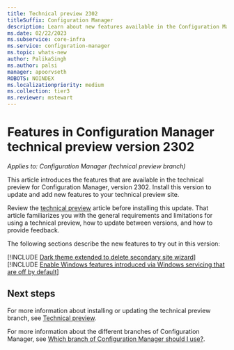 ```yaml
---
title: Technical preview 2302
titleSuffix: Configuration Manager
description: Learn about new features available in the Configuration Manager technical preview branch version 2302.
ms.date: 02/22/2023
ms.subservice: core-infra
ms.service: configuration-manager
ms.topic: whats-new
author: PalikaSingh
ms.author: palsi
manager: apoorvseth
ROBOTS: NOINDEX
ms.localizationpriority: medium
ms.collection: tier3
ms.reviewer: mstewart
---
```


# Features in Configuration Manager technical preview version 2302

*Applies to: Configuration Manager (technical preview branch)*

This article introduces the features that are available in the technical preview for Configuration Manager, version 2302. Install this version to update and add new features to your technical preview site.<!-- baseline only statement: When you install a new technical preview site, this release is also available as a baseline version.-->

Review the [technical preview](../technical-preview.md) article before installing this update. That article familiarizes you with the general requirements and limitations for using a technical preview, how to update between versions, and how to provide feedback.

The following sections describe the new features to try out in this version:

<!-- [!INCLUDE [Example feature name](includes/2201/1234567.md)] -->

[!INCLUDE [Dark theme extended to delete secondary site wizard](includes/2302/15942599.md)]
[!INCLUDE [Enable Windows features introduced via Windows servicing that are off by default](includes/2302/16834520.md)]

<!--## General known issues-->
<!--16822959-->
<!--Update to the default value of supersedence age in months for software updates.-->

<!--Removing SUP role in Admin Console does not reset the supersedence age property in WMI. As a result, while reconfiguring the role, the previously configured value is shown in the configuration window. This property needs to be reset to default value on role removal.-->
<!--  [!INCLUDE [11018755](includes/2112/known-issue-11018755.md)] -->
<!--## Other Updates
<!--15358429-->
<!--Offset for recurring monthly maintenance window schedules.-->
<!--Based upon your feedback, you can now offset monthly maintenance window schedules to better align deployments with the release of monthly security updates. For example, using a maximum offset of seven days after the second Tuesday of the month, sets the maintenance window for next Monday.-->

## Next steps

For more information about installing or updating the technical preview branch, see [Technical preview](../technical-preview.md).

For more information about the different branches of Configuration Manager, see [Which branch of Configuration Manager should I use?](../../understand/which-branch-should-i-use.md).


